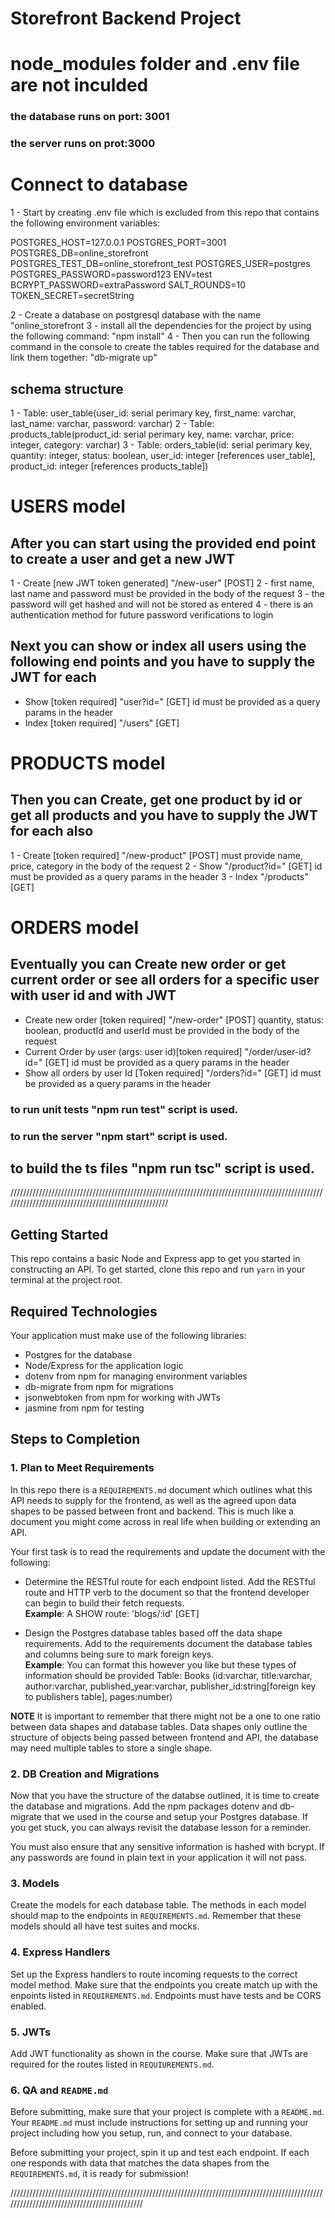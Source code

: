 # Storefront Backend Project

# node_modules folder and .env file are not inculded

### the database runs on port: 3001

### the server runs on prot:3000

# Connect to database

1 - Start by creating .env file which is excluded from this repo that contains the following environment variables:

POSTGRES_HOST=127.0.0.1
POSTGRES_PORT=3001
POSTGRES_DB=online_storefront
POSTGRES_TEST_DB=online_storefront_test
POSTGRES_USER=postgres
POSTGRES_PASSWORD=password123
ENV=test
BCRYPT_PASSWORD=extraPassword
SALT_ROUNDS=10
TOKEN_SECRET=secretString

2 - Create a database on postgresql database with the name "online_storefront
3 - install all the dependencies for the project by using the following command: "npm install"
4 - Then you can run the following command in the console to create the tables required for the database and link them together: "db-migrate up"

## schema structure

1 - Table: user_table(user_id: serial perimary key, first_name: varchar, last_name: varchar, password: varchar)
2 - Table: products_table(product_id: serial perimary key, name: varchar, price: integer, category: varchar)
3 - Table: orders_table(id: serial perimary key, quantity: integer, status: boolean, user_id: integer [references user_table], product_id: integer [references products_table])

# USERS model

## After you can start using the provided end point to create a user and get a new JWT

1 - Create [new JWT token generated] "/new-user" [POST]
2 - first name, last name and password must be provided in the body of the request
3 - the password will get hashed and will not be stored as entered
4 - there is an authentication method for future password verifications to login

## Next you can show or index all users using the following end points and you have to supply the JWT for each

- Show [token required] "user?id=" [GET] id must be provided as a query params in the header
- Index [token required] "/users" [GET]

# PRODUCTS model

## Then you can Create, get one product by id or get all products and you have to supply the JWT for each also

1 - Create [token required] "/new-product" [POST] must provide name, price, category in the body of the request
2 - Show "/product?id=" [GET] id must be provided as a query params in the header
3 - Index "/products" [GET]

# ORDERS model

## Eventually you can Create new order or get current order or see all orders for a specific user with user id and with JWT

- Create new order [token required] "/new-order" [POST] quantity, status: boolean, productId and userId must be provided in the body of the request
- Current Order by user (args: user id)[token required] "/order/user-id?id=" [GET] id must be provided as a query params in the header
- Show all orders by user Id [Token required] "/orders?id=" [GET] id must be provided as a query params in the header

### to run unit tests "npm run test" script is used.

### to run the server "npm start" script is used.

## to build the ts files "npm run tsc" script is used.

/////////////////////////////////////////////////////////////////////////////////////////////////////////////////////////////////////////////////////

## Getting Started

This repo contains a basic Node and Express app to get you started in constructing an API. To get started, clone this repo and run `yarn` in your terminal at the project root.

## Required Technologies

Your application must make use of the following libraries:

- Postgres for the database
- Node/Express for the application logic
- dotenv from npm for managing environment variables
- db-migrate from npm for migrations
- jsonwebtoken from npm for working with JWTs
- jasmine from npm for testing

## Steps to Completion

### 1. Plan to Meet Requirements

In this repo there is a `REQUIREMENTS.md` document which outlines what this API needs to supply for the frontend, as well as the agreed upon data shapes to be passed between front and backend. This is much like a document you might come across in real life when building or extending an API.

Your first task is to read the requirements and update the document with the following:

- Determine the RESTful route for each endpoint listed. Add the RESTful route and HTTP verb to the document so that the frontend developer can begin to build their fetch requests.  
  **Example**: A SHOW route: 'blogs/:id' [GET]

- Design the Postgres database tables based off the data shape requirements. Add to the requirements document the database tables and columns being sure to mark foreign keys.  
  **Example**: You can format this however you like but these types of information should be provided
  Table: Books (id:varchar, title:varchar, author:varchar, published_year:varchar, publisher_id:string[foreign key to publishers table], pages:number)

**NOTE** It is important to remember that there might not be a one to one ratio between data shapes and database tables. Data shapes only outline the structure of objects being passed between frontend and API, the database may need multiple tables to store a single shape.

### 2. DB Creation and Migrations

Now that you have the structure of the databse outlined, it is time to create the database and migrations. Add the npm packages dotenv and db-migrate that we used in the course and setup your Postgres database. If you get stuck, you can always revisit the database lesson for a reminder.

You must also ensure that any sensitive information is hashed with bcrypt. If any passwords are found in plain text in your application it will not pass.

### 3. Models

Create the models for each database table. The methods in each model should map to the endpoints in `REQUIREMENTS.md`. Remember that these models should all have test suites and mocks.

### 4. Express Handlers

Set up the Express handlers to route incoming requests to the correct model method. Make sure that the endpoints you create match up with the enpoints listed in `REQUIREMENTS.md`. Endpoints must have tests and be CORS enabled.

### 5. JWTs

Add JWT functionality as shown in the course. Make sure that JWTs are required for the routes listed in `REQUIUREMENTS.md`.

### 6. QA and `README.md`

Before submitting, make sure that your project is complete with a `README.md`. Your `README.md` must include instructions for setting up and running your project including how you setup, run, and connect to your database.

Before submitting your project, spin it up and test each endpoint. If each one responds with data that matches the data shapes from the `REQUIREMENTS.md`, it is ready for submission!

/////////////////////////////////////////////////////////////////////////////////////////////////////////////////////////////////////////////
